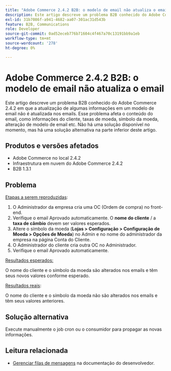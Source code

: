```yaml
---
title: "Adobe Commerce 2.4.2 B2B: o modelo de email não atualiza o email"
description: Este artigo descreve um problema B2B conhecido do Adobe Commerce 2.4.2 em que a atualização de algumas informações em um modelo de email não é atualizada nos emails. Esse problema afeta o conteúdo do email, como informações do cliente, taxas de moeda, símbolo da moeda, alteração de modelo de email etc. Não há uma solução disponível no momento, mas há uma solução alternativa na parte inferior deste artigo.
exl-id: 31b7086f-a941-4682-aa07-301ac31d543b
feature: B2B, Communications
role: Developer
source-git-commit: 0ad52eceb776b71604c4f467a70c13191bb9a1eb
workflow-type: tm+mt
source-wordcount: '278'
ht-degree: 0%

---
```


# Adobe Commerce 2.4.2 B2B: o modelo de email não atualiza o email

Este artigo descreve um problema B2B conhecido do Adobe Commerce 2.4.2 em que a atualização de algumas informações em um modelo de email não é atualizada nos emails. Esse problema afeta o conteúdo do email, como informações do cliente, taxas de moeda, símbolo da moeda, alteração de modelo de email etc. Não há uma solução disponível no momento, mas há uma solução alternativa na parte inferior deste artigo.

## Produtos e versões afetados

* Adobe Commerce no local 2.4.2
* Infraestrutura em nuvem do Adobe Commerce 2.4.2
* B2B 1.3.1

## Problema

<u>Etapas a serem reproduzidas</u>:

1. O Administrador da empresa cria uma OC (Ordem de compra) no front-end.
1. Verifique o email Aprovado automaticamente. O **nome do cliente** / a **taxa de câmbio** devem ser valores esperados.
1. Altere o símbolo da moeda (**Lojas > Configuração > Configuração de Moeda > Opções de Moeda**) no Admin e no nome do administrador da empresa na página Conta do Cliente.
1. O Administrador do cliente cria outra OC no Administrador.
1. Verifique o email Aprovado automaticamente.

<u>Resultados esperados:</u>

O nome do cliente e o símbolo da moeda são alterados nos emails e têm seus novos valores conforme esperado.

<u>Resultados reais</u>:

O nome do cliente e o símbolo da moeda não são alterados nos emails e têm seus valores anteriores.

## Solução alternativa

Execute manualmente o job cron ou o consumidor para propagar as novas informações.

## Leitura relacionada

* [Gerenciar filas de mensagens](https://devdocs.magento.com/guides/v2.4/config-guide/mq/manage-message-queues.html) na documentação do desenvolvedor.
